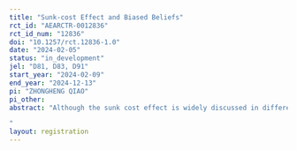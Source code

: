 ```yaml
---
title: "Sunk-cost Effect and Biased Beliefs"
rct_id: "AEARCTR-0012836"
rct_id_num: "12836"
doi: "10.1257/rct.12836-1.0"
date: "2024-02-05"
status: "in_development"
jel: "D81, D83, D91"
start_year: "2024-02-09"
end_year: "2024-12-13"
pi: "ZHONGHENG QIAO"
pi_other:
abstract: "Although the sunk cost effect is widely discussed in different research settings, the behavioral mechanism underlying this phenomenon remains elusive. In this project, I plan to conduct a lab experiment to explore subjects’ beliefs and decisions in a two-stage investment task. I aim to investigate whether subjects hold biased beliefs about the project when sunk costs are present. Furthermore, I will explore the behavioral mechanisms that potentially connect subjects' beliefs and the sunk-cost effect.
"
layout: registration
---
```


